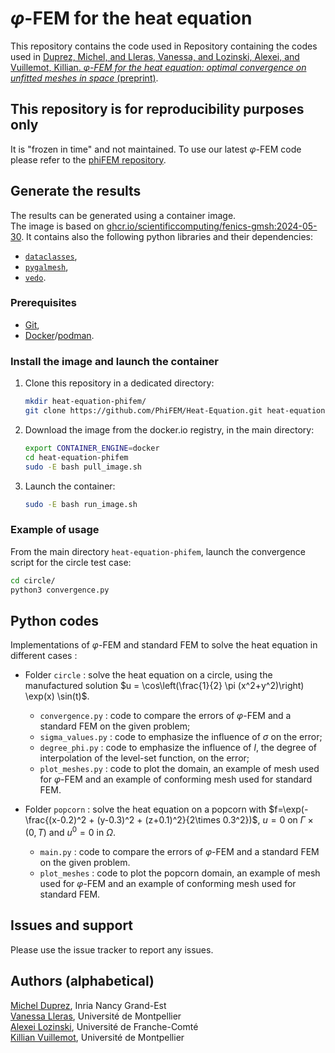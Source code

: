 # $\varphi$-FEM for the heat equation

This repository contains the code used in 
Repository containing the codes used in [Duprez, Michel, and Lleras, Vanessa, and Lozinski, Alexei, and Vuillemot, Killian. *$\varphi$-FEM for the heat equation: optimal convergence on unfitted meshes in space* (preprint)](https://arxiv.org/abs/2303.12013).  

## This repository is for reproducibility purposes only

It is "frozen in time" and not maintained.
To use our latest $\varphi$-FEM code please refer to the [phiFEM repository](https://github.com/PhiFEM/Poisson-Dirichlet-fenicsx).

## Generate the results

The results can be generated using a container image.  
The image is based on [ghcr.io/scientificcomputing/fenics-gmsh:2024-05-30](https://github.com/scientificcomputing/packages/pkgs/container/fenics-gmsh).
It contains also the following python libraries and their dependencies:
- [`dataclasses`](https://docs.python.org/3/library/dataclasses.html),
- [`pygalmesh`](https://pypi.org/project/pygalmesh/),
- [`vedo`](https://vedo.embl.es/).

### Prerequisites

- [Git](https://git-scm.com/),
- [Docker](https://www.docker.com/)/[podman](https://podman.io/).

### Install the image and launch the container

1) Clone this repository in a dedicated directory:
   
   ```bash
   mkdir heat-equation-phifem/
   git clone https://github.com/PhiFEM/Heat-Equation.git heat-equation-phifem
   ```

2) Download the image from the docker.io registry, in the main directory:
   
   ```bash
   export CONTAINER_ENGINE=docker
   cd heat-equation-phifem
   sudo -E bash pull_image.sh
   ```

3) Launch the container:

   ```bash
   sudo -E bash run_image.sh
   ```

### Example of usage

From the main directory `heat-equation-phifem`, launch the convergence script for the circle test case:

```bash
cd circle/
python3 convergence.py
```

## Python codes 

Implementations of $\varphi$-FEM and standard FEM to solve the heat equation in different cases :

* Folder `circle` : solve the heat equation on a circle, using the manufactured solution $u = \cos\left(\frac{1}{2} \pi (x^2+y^2)\right) \exp(x) \sin(t)$. 
  - `convergence.py` : code to compare the errors of $\varphi$-FEM and a standard FEM on the given problem;
  - `sigma_values.py` : code to emphasize the influence of $\sigma$ on the error;
  - `degree_phi.py` : code to emphasize the influence of $l$, the degree of interpolation of the level-set function, on the error;
  - `plot_meshes.py` : code to plot the domain, an example of mesh used for $\varphi$-FEM and an example of conforming mesh used for standard FEM.


* Folder `popcorn` : solve the heat equation on a popcorn with $f=\exp(-\frac{(x-0.2)^2 + (y-0.3)^2 + (z+0.1)^2}{2\times 0.3^2})$, $u = 0$ on $\Gamma \times (0,T)$ and $u^0 = 0$ in $\Omega$.
  - `main.py` : code to compare the errors of $\varphi$-FEM and a standard FEM on the given problem.
  - `plot_meshes` : code to plot the popcorn domain, an example of mesh used for $\varphi$-FEM and an example of conforming mesh used for standard FEM.

## Issues and support

Please use the issue tracker to report any issues.

## Authors (alphabetical)

[Michel Duprez](https://michelduprez.fr/), Inria Nancy Grand-Est  
[Vanessa Lleras](https://vanessalleras.wixsite.com/lleras), Université de Montpellier  
[Alexei Lozinski](https://orcid.org/0000-0003-0745-0365), Université de Franche-Comté  
[Killian Vuillemot](https://kvuillemot.github.io/), Université de Montpellier